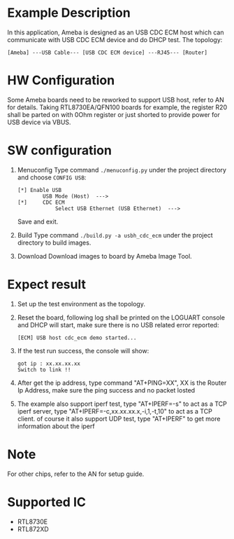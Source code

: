 # Example Description

In this application, Ameba is designed as an USB CDC ECM host which can communicate with USB CDC ECM device and do DHCP test.
The topology:
```
[Ameba] ---USB Cable--- [USB CDC ECM device] ---RJ45--- [Router]
```

# HW Configuration

Some Ameba boards need to be reworked to support USB host, refer to AN for details.
Taking RTL8730EA/QFN100 boards for example, the register R20 shall be parted on with 0Ohm register or just shorted to provide power for USB device via VBUS.

# SW configuration

1. Menuconfig
	Type command `./menuconfig.py` under the project directory and choose `CONFIG USB`:
	```
	[*] Enable USB
			USB Mode (Host)  --->
	[*] 	CDC ECM
				Select USB Ethernet (USB Ethernet)  --->
	```
	Save and exit.

2. Build
   Type command `./build.py -a usbh_cdc_ecm` under the project directory to build images.

3. Download
	Download images to board by Ameba Image Tool.

# Expect result

1. Set up the test environment as the topology.

2. Reset the board, following log shall be printed on the LOGUART console and DHCP will start, make sure there is no USB related error reported:
	```
	[ECM] USB host cdc_ecm demo started...
	```

3. If the test run success, the console will show:
	```
	got ip : xx.xx.xx.xx
	Switch to link !!
	```

4. After get the ip address, type command "AT+PING=XX", XX is the Router Ip Address, make sure the ping success and no packet losted

5. The example also support iperf test, type "AT+IPERF=-s" to act as a TCP iperf server, type "AT+IPERF=-c,xx.xx.xx.x,-i,1,-t,10" to act as a TCP client. of course it also support UDP test, type "AT+IPERF" to get more information about the iperf

# Note

For other chips, refer to the AN for setup guide.

# Supported IC

- RTL8730E
- RTL872XD
